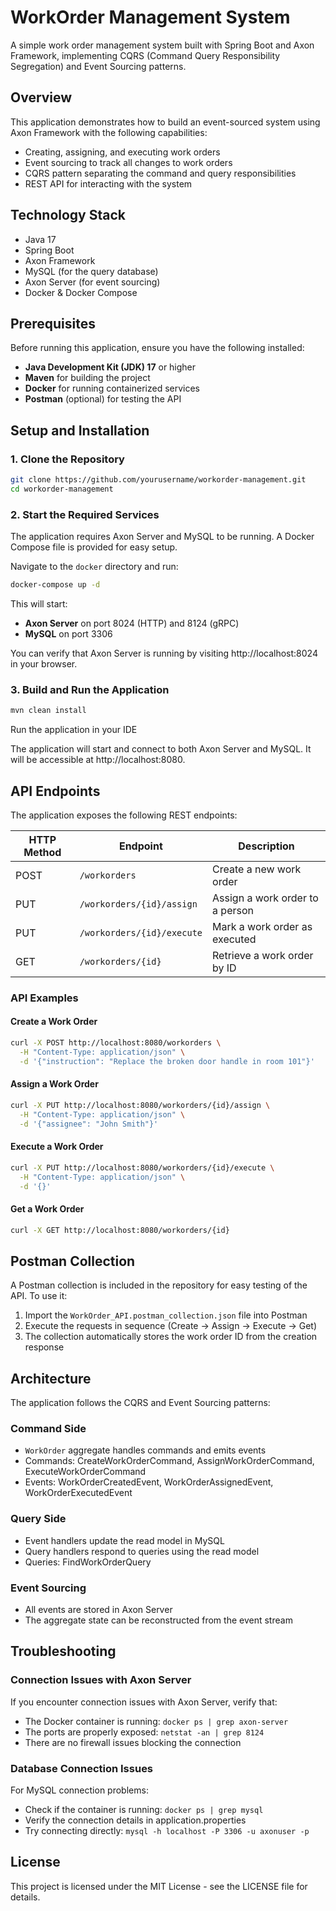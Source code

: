 # WorkOrder Management System

A simple work order management system built with Spring Boot and Axon Framework, implementing CQRS (Command Query Responsibility Segregation) and Event Sourcing patterns.

## Overview

This application demonstrates how to build an event-sourced system using Axon Framework with the following capabilities:
- Creating, assigning, and executing work orders
- Event sourcing to track all changes to work orders
- CQRS pattern separating the command and query responsibilities
- REST API for interacting with the system

## Technology Stack

- Java 17
- Spring Boot
- Axon Framework
- MySQL (for the query database)
- Axon Server (for event sourcing)
- Docker & Docker Compose

## Prerequisites

Before running this application, ensure you have the following installed:

- **Java Development Kit (JDK) 17** or higher
- **Maven** for building the project
- **Docker** for running containerized services
- **Postman** (optional) for testing the API

## Setup and Installation

### 1. Clone the Repository

```bash
git clone https://github.com/yourusername/workorder-management.git
cd workorder-management
```

### 2. Start the Required Services

The application requires Axon Server and MySQL to be running. A Docker Compose file is provided for easy setup.

Navigate to the `docker` directory and run:
```bash
docker-compose up -d
```

This will start:
- **Axon Server** on port 8024 (HTTP) and 8124 (gRPC)
- **MySQL** on port 3306

You can verify that Axon Server is running by visiting http://localhost:8024 in your browser.

### 3. Build and Run the Application

```bash
mvn clean install
```
Run the application in your IDE

The application will start and connect to both Axon Server and MySQL. It will be accessible at http://localhost:8080.

## API Endpoints

The application exposes the following REST endpoints:

| HTTP Method | Endpoint | Description |
|-------------|----------|-------------|
| POST | `/workorders` | Create a new work order |
| PUT | `/workorders/{id}/assign` | Assign a work order to a person |
| PUT | `/workorders/{id}/execute` | Mark a work order as executed |
| GET | `/workorders/{id}` | Retrieve a work order by ID |

### API Examples

#### Create a Work Order
```bash
curl -X POST http://localhost:8080/workorders \
  -H "Content-Type: application/json" \
  -d '{"instruction": "Replace the broken door handle in room 101"}'
```

#### Assign a Work Order
```bash
curl -X PUT http://localhost:8080/workorders/{id}/assign \
  -H "Content-Type: application/json" \
  -d '{"assignee": "John Smith"}'
```

#### Execute a Work Order
```bash
curl -X PUT http://localhost:8080/workorders/{id}/execute \
  -H "Content-Type: application/json" \
  -d '{}'
```

#### Get a Work Order
```bash
curl -X GET http://localhost:8080/workorders/{id}
```

## Postman Collection

A Postman collection is included in the repository for easy testing of the API. To use it:

1. Import the `WorkOrder_API.postman_collection.json` file into Postman
2. Execute the requests in sequence (Create → Assign → Execute → Get)
3. The collection automatically stores the work order ID from the creation response

## Architecture

The application follows the CQRS and Event Sourcing patterns:

### Command Side
- `WorkOrder` aggregate handles commands and emits events
- Commands: CreateWorkOrderCommand, AssignWorkOrderCommand, ExecuteWorkOrderCommand
- Events: WorkOrderCreatedEvent, WorkOrderAssignedEvent, WorkOrderExecutedEvent

### Query Side
- Event handlers update the read model in MySQL
- Query handlers respond to queries using the read model
- Queries: FindWorkOrderQuery

### Event Sourcing
- All events are stored in Axon Server
- The aggregate state can be reconstructed from the event stream

## Troubleshooting

### Connection Issues with Axon Server
If you encounter connection issues with Axon Server, verify that:
- The Docker container is running: `docker ps | grep axon-server`
- The ports are properly exposed: `netstat -an | grep 8124`
- There are no firewall issues blocking the connection

### Database Connection Issues
For MySQL connection problems:
- Check if the container is running: `docker ps | grep mysql`
- Verify the connection details in application.properties
- Try connecting directly: `mysql -h localhost -P 3306 -u axonuser -p`

## License

This project is licensed under the MIT License - see the LICENSE file for details.
